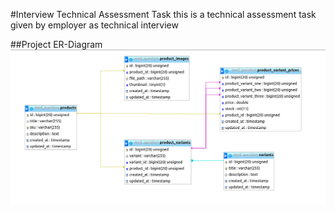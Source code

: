 #Interview Technical Assessment Task
this is a technical assessment task given by employer as technical interview

##Project ER-Diagram
![Project ER-Diagram](project-erd.png)
